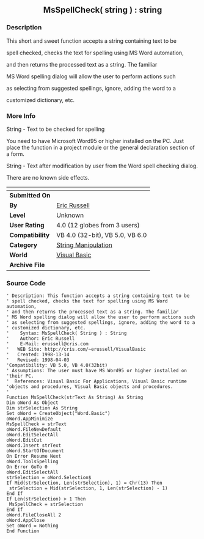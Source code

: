 ﻿<div align="center">

## MsSpellCheck\( string \) : string


</div>

### Description

This short and sweet function accepts a string containing text to be

spell checked, checks the text for spelling using MS Word automation,

and then returns the processed text as a string. The familiar

MS Word spelling dialog will allow the user to perform actions such

as selecting from suggested spellings, ignore, adding the word to a

customized dictionary, etc.
 
### More Info
 
String - Text to be checked for spelling

You need to have Microsoft Word95 or higher installed on the PC. Just place the function in a project module or the general declaration section of a form.

String - Text after modification by user from the Word spell checking dialog.

There are no known side effects.


<span>             |<span>
---                |---
**Submitted On**   |
**By**             |[Eric Russell](https://github.com/Planet-Source-Code/PSCIndex/blob/master/ByAuthor/eric-russell.md)
**Level**          |Unknown
**User Rating**    |4.0 (12 globes from 3 users)
**Compatibility**  |VB 4\.0 \(32\-bit\), VB 5\.0, VB 6\.0
**Category**       |[String Manipulation](https://github.com/Planet-Source-Code/PSCIndex/blob/master/ByCategory/string-manipulation__1-5.md)
**World**          |[Visual Basic](https://github.com/Planet-Source-Code/PSCIndex/blob/master/ByWorld/visual-basic.md)
**Archive File**   |[](https://github.com/Planet-Source-Code/eric-russell-msspellcheck-string-string__1-843/archive/master.zip)





### Source Code

```
' Description: This function accepts a string containing text to be
' spell checked, checks the text for spelling using MS Word automation,
' and then returns the processed text as a string. The familiar
' MS Word spelling dialog will allow the user to perform actions such
' as selecting from suggested spellings, ignore, adding the word to a
' customized dictionary, etc.
'    Syntax: MsSpellCheck( String ) : String
'    Author: Eric Russell
'    E-Mail: erussell@cris.com
'   WEB Site: http://cris.com/~erussell/VisualBasic
'   Created: 1998-13-14
'   Revised: 1998-04-03
'Compatibility: VB 5.0, VB 4.0(32bit)
' Assumptions: The user must have MS Word95 or higher installed on
'their PC.
'  References: Visual Basic For Applications, Visual Basic runtime
'objects and procedures, Visual Basic objects and procedures.
'
Function MsSpellCheck(strText As String) As String
Dim oWord As Object
Dim strSelection As String
Set oWord = CreateObject("Word.Basic")
oWord.AppMinimize
MsSpellCheck = strText
oWord.FileNewDefault
oWord.EditSelectAll
oWord.EditCut
oWord.Insert strText
oWord.StartOfDocument
On Error Resume Next
oWord.ToolsSpelling
On Error GoTo 0
oWord.EditSelectAll
strSelection = oWord.Selection$
If Mid(strSelection, Len(strSelection), 1) = Chr(13) Then
 strSelection = Mid(strSelection, 1, Len(strSelection) - 1)
End If
If Len(strSelection) > 1 Then
 MsSpellCheck = strSelection
End If
oWord.FileCloseAll 2
oWord.AppClose
Set oWord = Nothing
End Function
```

